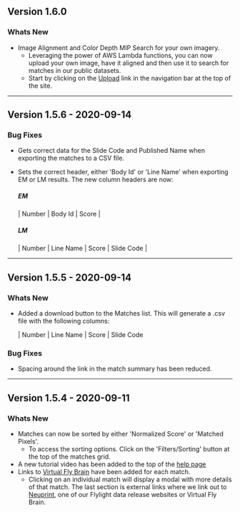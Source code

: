 ## Version 1.6.0

### Whats New
* Image Alignment and Color Depth MIP Search for your own imagery.
  - Leveraging the power of AWS Lambda functions, you can now upload your own image, have it aligned and then use it to search for matches in our public datasets.
  - Start by clicking on the [Upload](https://neuronbridge.janelia.org/upload) link in the navigation bar at the top of the site.

---
## Version 1.5.6 - 2020-09-14

### Bug Fixes
* Gets correct data for the Slide Code and Published Name when exporting the matches to a CSV file.
* Sets the correct header, either 'Body Id' or 'Line Name' when exporting EM or LM results. The new column headers are now:

  ##### EM

  | Number | Body Id | Score |

  ##### LM

  | Number | Line Name | Score | Slide Code |

---
## Version 1.5.5 - 2020-09-14

### Whats New
* Added a download button to the Matches list. This will generate a .csv file with the following columns:

  | Number | Line Name | Score | Slide Code

### Bug Fixes
* Spacing around the link in the match summary has been reduced.

---
## Version 1.5.4 - 2020-09-11

### Whats New
* Matches can now be sorted by either 'Normalized Score' or 'Matched Pixels'.
  - To access the sorting options. Click on the 'Filters/Sorting' button at the top of the matches grid.
* A new tutorial video has been added to the top of the [help page](https://neuronbridge.janelia.org/help)
* Links to [Virtual Fly Brain](http://virtualflybrain.org) have been added for each match.
  - Clicking on an individual match will display a modal with more details of that match. The last section is external links where we link out to [Neuprint](https://neuprint.janelia.org/), one of our Flylight data release websites or Virtual Fly Brain.

